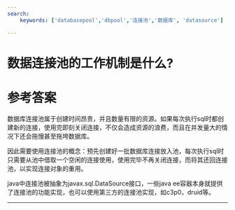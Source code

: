 ```yaml
---
search:
    keywords: ['databasepool','dbpool','连接池','数据库', 'datasource']

---
```



# 数据连接池的工作机制是什么?

# 参考答案

数据库连接池属于创建时间昂贵，并且数量有限的资源。如果每次执行sql时都创建新的连接，使用完即刻关闭连接，不仅会造成资源的浪费，而且在并发量大的情况下还会拖慢甚至拖垮数据库。

因此需要使用连接池的概念：预先创建好一批数据库连接放入池，每次执行sql时只需要从池中借取一个空闲的连接使用，使用完毕不再关闭连接，而将其还回连接池，以实现连接对象的重用。

java中连接池被抽象为javax.sql.DataSource接口，一些java ee容器本身就提供了连接池的功能实现，也可以使用第三方的连接池实现，如c3p0，druid等。

---
